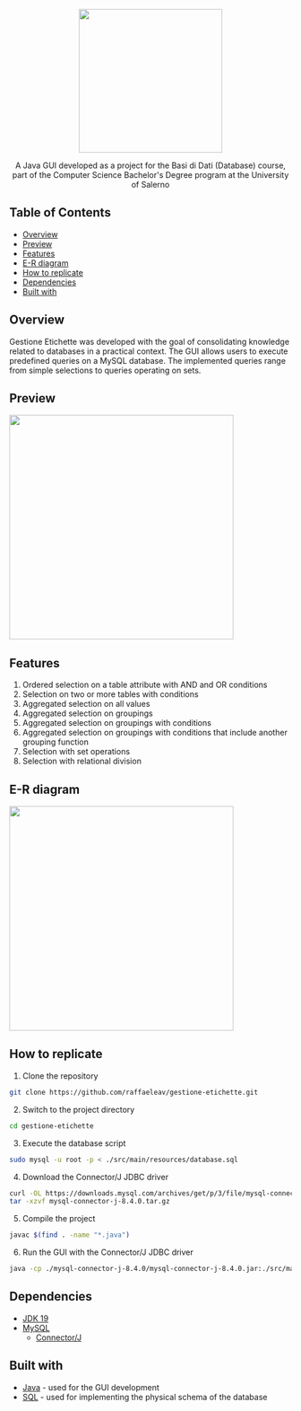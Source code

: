 <p align="center">
  <img src="https://github.com/raffaeleav/gestione-etichette/assets/114619463/a322a9fe-0281-4383-90c4-bc288161280f" width="256" heigth="256">
</p>

<p align="center">
  A Java GUI developed as a project for the Basi di Dati (Database) course, part of the Computer Science Bachelor's Degree program at the University of Salerno
</p>


## Table of Contents
- [Overview](#Overview)
- [Preview](#Preview)
- [Features](#Features)
- [E-R diagram](#E-R-diagram)
- [How to replicate](#How-to-replicate)
- [Dependencies](#Dependencies)
- [Built with](#Built-with)


## Overview
<p>
  Gestione Etichette was developed with the goal of consolidating knowledge related to databases in a practical context. The GUI allows users to execute predefined queries on a MySQL database. 
The implemented queries range from simple selections to queries operating on sets.
</p>


## Preview
<p>
  <img src="https://github.com/raffaeleav/gestione-etichette/assets/114619463/d90e07ae-20fc-404c-a0d6-fd0834bdeeee" width="400" heigth="400">
</p>


## Features 
1) Ordered selection on a table attribute with AND and OR conditions
2) Selection on two or more tables with conditions
3) Aggregated selection on all values
4) Aggregated selection on groupings
5) Aggregated selection on groupings with conditions
6) Aggregated selection on groupings with conditions that include another grouping function
7) Selection with set operations
8) Selection with relational division


## E-R diagram
<p>
  <img src="https://github.com/raffaeleav/gestione-etichette/assets/114619463/c51d9e99-f3dc-4944-a6c4-0ca84ffdd467" width="400" heigth="400">
</p>

## How to replicate
1) Clone the repository
```bash
git clone https://github.com/raffaeleav/gestione-etichette.git
```
2) Switch to the project directory
```bash
cd gestione-etichette
```
3) Execute the database script 
```bash
sudo mysql -u root -p < ./src/main/resources/database.sql
```
4) Download the Connector/J JDBC driver
```bash
curl -OL https://downloads.mysql.com/archives/get/p/3/file/mysql-connector-j-8.4.0.tar.gz 
tar -xzvf mysql-connector-j-8.4.0.tar.gz 
```
5) Compile the project
```bash
javac $(find . -name "*.java")
```
6) Run the GUI with the Connector/J JDBC driver
```bash
java -cp ./mysql-connector-j-8.4.0/mysql-connector-j-8.4.0.jar:./src/main/java gestioneetichette.ProgettoViewer
```


## Dependencies 
- [JDK 19](https://jdk.java.net/java-se-ri/19)
- [MySQL](https://dev.mysql.com/downloads/installer/)
  - [Connector/J](https://dev.mysql.com/downloads/connector/j/)


## Built with
- [Java](https://www.oracle.com/it/java/technologies/downloads/) - used for the GUI development
- [SQL](https://www.w3schools.com/sql/) - used for implementing the physical schema of the database

